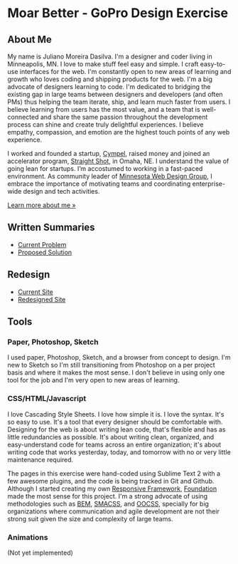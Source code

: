 # Moar Better - GoPro Design Exercise 

## About Me

My name is Juliano Moreira Dasilva. I'm a designer and coder living in Minneapolis, MN. I love to make stuff feel easy and simple. I craft easy-to-use interfaces for the web. I'm constantly open to new areas of learning and growth who loves coding and shipping products for the web. I'm a big advocate of designers learning to code. I'm dedicated to bridging the existing gap in large teams between designers and developers (and often PMs) thus helping the team iterate, ship, and learn much faster from users. I believe learning from users has the most value, and a team that is well-connected and share the same passion throughout the development process can shine and create truly delightful experiences. I believe empathy, compassion, and emotion are the highest touch points of any web experience.

I worked and founded a startup, [Cympel](http://www.cympel.com), raised money and joined an accelerator program, [Straight Shot](http://straightshot.co), in Omaha, NE. I understand the value of going lean for startups. I’m accostumed to working in a fast-paced environment. As community leader of [Minnesota Web Design Group](http://www.meetup.com/mn-web-design/), I embrace the importance of motivating teams and coordinating enterprise-wide design and tech activities.

[Learn more about me &#187; ](http://julianomoreira.com/site/about)

## Written Summaries

* [Current Problem](https://github.com/julianomoreira/go-pro/blob/master/problem.md)
* [Proposed Solution](https://github.com/julianomoreira/go-pro/blob/master/problem.md)


## Redesign

* [Current Site](https://www.preferredone.com/default.aspx)
* [Redesigned Site](http://julianomoreira.github.io/go-pro/)

## Tools

### Paper, Photoshop, Sketch

I used paper, Photoshop, Sketch, and a browser from concept to design. I'm new to Sketch so I'm still transitioning from Photoshop on a per project basis and where it makes the most sense. I don't believe in using only one tool for the job and I'm 
very open to new areas of learning.

### CSS/HTML/Javascript 

I love Cascading Style Sheets. I love how simple it is. I love the syntax. It's so easy to use. It's a tool that every designer should be comfortable with. Designing for the web is about writing lean code, that's flexible and has as little redundancies as possible. It's about writing clean, organized, and easy-understand code for teams across an entire organization; it's about writing code that works yesterday, today, and tomorrow with no or very little maintenance required. 

The pages in this exercise were hand-coded using Sublime Text 2 with a few awesome plugins, and the code is being tracked in Git and Github. Although I started creating my own [Responsive Framework](https://github.com/julianomoreira/Responsive-Framework), [Foundation](http://foundation.zurb.com) made the most sense for this project. I'm a strong advocate of using methodologies such as [BEM](http://bem.info), [SMACSS](http://smacss.com), and [OOCSS](http://oocss.org), specially for big organizations where communication and agile development are not their strong suit given the size and complexity of large teams.

### Animations

(Not yet implemented)




